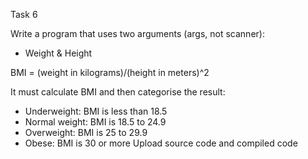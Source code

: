 Task 6

Write a program that uses two arguments (args, not scanner):

- Weight & Height

BMI = (weight in kilograms)/(height in meters)^2

It must calculate BMI and then categorise the result:

- Underweight: BMI is less than 18.5
- Normal weight: BMI is 18.5 to 24.9
- Overweight: BMI is 25 to 29.9
- Obese: BMI is 30 or more
Upload source code and compiled code
